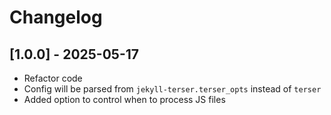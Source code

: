 # Changelog

## [1.0.0] - 2025-05-17

- Refactor code
- Config will be parsed from `jekyll-terser.terser_opts` instead of `terser`
- Added option to control when to process JS files
